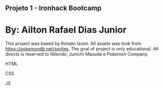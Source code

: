 ## Projeto 1 - Ironhack Bootcamp
# By: Ailton Rafael Dias Junior

This project was based by Konato Izumi.
All assets was took from https://pokemondb.net/sprites.
The goal of project is only educational.
All directs is reserved to Nitendo, Junichi Masuda e Pokemon Company.

<i class="fab fa-html5"></i>
HTML

<i class="fab fa-css3-alt"></i>
CSS

<i class="fab fa-js-square"></i>
JS
